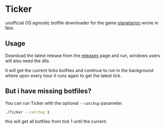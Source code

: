 # Ticker

unofficial OS agnostic botfile downloader for the game [planetarion](http://www.planetarion.com/) wrote in Nim.

## Usage

Download the latest release from the [releases](https://github.com/Um9i/ticker/releases) page and run, windows users will also need the dlls. 

It will get the current ticks botfiles and continue to run in the background where upon every hour it runs again to get the latest tick.

## But i have missing botfiles?

You can run Ticker with the optional `--catchup` parameter.

```sh
./Ticker --catchup 1
```

this will get all botfiles from tick 1 until the current.
